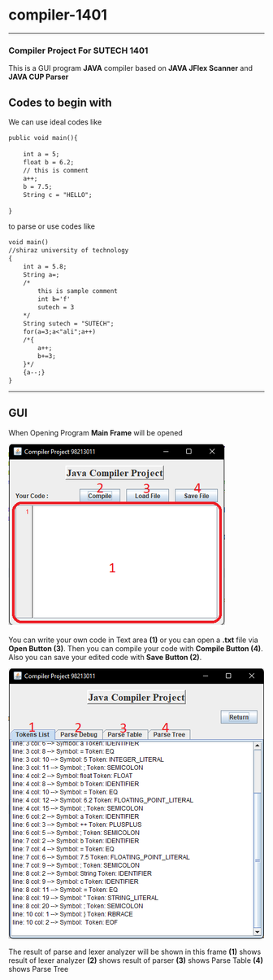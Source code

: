 # compiler-1401
---
### Compiler Project For SUTECH 1401
This is a GUI program **JAVA** compiler based on **JAVA JFlex Scanner** and **JAVA CUP Parser**


## Codes to begin with
We can use ideal codes like
```
public void main(){

	int a = 5;
	float b = 6.2;
	// this is comment
	a++;
	b = 7.5;
	String c = "HELLO";

}
```

to parse or use codes like 
```
void main()
//shiraz university of technology
{
    int a = 5.8;
    String a=;
    /*
        this is sample comment
        int b='f'
        sutech = 3
    */
    String sutech = "SUTECH";
    for(a=3;a<"ali";a++)
    /*{
        a++;
        b+=3;
    }*/
    {a--;}
}
```

---


## GUI

When Opening Program **Main Frame** will be opened

![Main Frame](Pictures/MainFrame.jpg)

You can write your own code in Text area **(1)** or you can open a **.txt** file via **Open Button (3)**.
Then you can compile your code with **Compile Button (4)**.
Also you can save your edited code with **Save Button (2)**.

![Main Frame](Pictures/ResultFrame.jpg)

The result of parse and lexer analyzer will be shown in this frame
**(1)** shows result of lexer analyzer
**(2)** shows result of parser
**(3)** shows Parse Table
**(4)** shows Parse Tree 